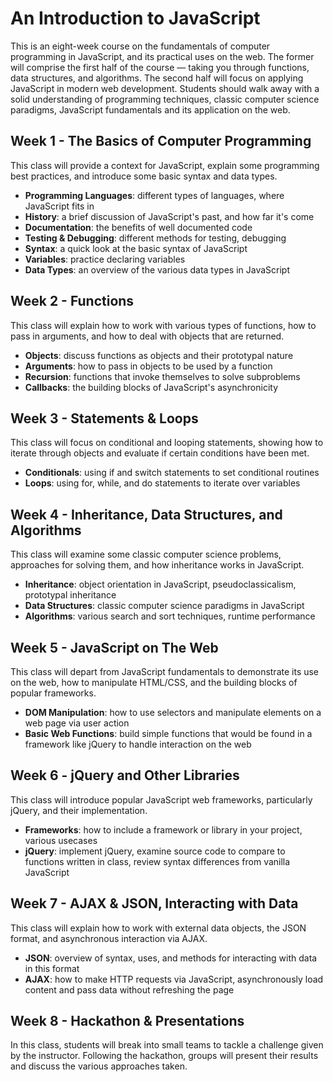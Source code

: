 # An Introduction to JavaScript

This is an eight-week course on the fundamentals of computer programming in JavaScript, and its practical uses on the web. The former will comprise the first half of the course — taking you through functions, data structures, and algorithms. The second half will focus on applying JavaScript in modern web development. Students should walk away with a solid understanding of programming techniques, classic computer science paradigms, JavaScript fundamentals and its application on the web.

## Week 1 - The Basics of Computer Programming

This class will provide a context for JavaScript, explain some programming best practices, and introduce some basic syntax and data types.

- **Programming Languages**: different types of languages, where JavaScript fits in
- **History**: a brief discussion of JavaScript's past, and how far it's come
- **Documentation**: the benefits of well documented code
- **Testing & Debugging**: different methods for testing, debugging
- **Syntax**: a quick look at the basic syntax of JavaScript
- **Variables**: practice declaring variables 
- **Data Types**: an overview of the various data types in JavaScript

## Week 2 - Functions

This class will explain how to work with various types of functions, how to pass in arguments, and how to deal with objects that are returned. 

- **Objects**: discuss functions as objects and their prototypal nature
- **Arguments**: how to pass in objects to be used by a function
- **Recursion**: functions that invoke themselves to solve subproblems
- **Callbacks**: the building blocks of JavaScript's asynchronicity

## Week 3 - Statements & Loops

This class will focus on conditional and looping statements, showing how to iterate through objects and evaluate if certain conditions have been met.

- **Conditionals**: using if and switch statements to set conditional routines
- **Loops**: using for, while, and do statements to iterate over variables

## Week 4 - Inheritance, Data Structures, and Algorithms

This class will examine some classic computer science problems, approaches for solving them, and how inheritance works in JavaScript.

- **Inheritance**: object orientation in JavaScript, pseudoclassicalism, prototypal inheritance
- **Data Structures**: classic computer science paradigms in JavaScript 
- **Algorithms**: various search and sort techniques, runtime performance

## Week 5 - JavaScript on The Web

This class will depart from JavaScript fundamentals to demonstrate its use on the web, how to manipulate HTML/CSS, and the building blocks of popular frameworks.

- **DOM Manipulation**: how to use selectors and manipulate elements on a web page via user action 
- **Basic Web Functions**: build simple functions that would be found in a framework like jQuery to handle interaction on the web

## Week 6 - jQuery and Other Libraries

This class will introduce popular JavaScript web frameworks, particularly jQuery, and their implementation.

- **Frameworks**: how to include a framework or library in your project, various usecases
- **jQuery**: implement jQuery, examine source code to compare to functions written in class, review syntax differences from vanilla JavaScript

## Week 7 - AJAX & JSON, Interacting with Data

This class will explain how to work with external data objects, the JSON format, and asynchronous interaction via AJAX.

- **JSON**: overview of syntax, uses, and methods for interacting with data in this format
- **AJAX**: how to make HTTP requests via JavaScript, asynchronously load content and pass data without refreshing the page

## Week 8 - Hackathon & Presentations

In this class, students will break into small teams to tackle a challenge given by the instructor. Following the hackathon, groups will present their results and discuss the various approaches taken.




